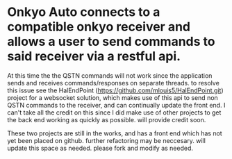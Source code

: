 # Onkyo Auto connects to a compatible onkyo receiver and allows a user to send commands to said receiver via a restful api.
At this time the the QSTN commands will not work since the application sends and receives commands/responses on separate threads.
to resolve this issue see the HalEndPoint (https://github.com/mlouis5/HalEndPoint.git) project for a websocket solution, which 
makes use of this api to send non QSTN commands to the receiver, and can continually update the front end. I can't take all the
credit on this since I did make use of other projects to get the back end working as quickly as possible. will provide credit soon.

These two projects are still in the works, and has a front end which has not yet been placed on github. further refactoring 
may be neccesary. will update this space as needed. please fork and modify as needed.
